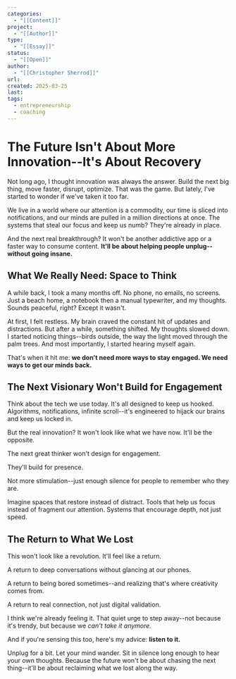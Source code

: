 ```yaml
---
categories:
  - "[[Content]]"
project:
  - "[[Author]]"
type:
  - "[[Essay]]"
status:
  - "[[Open]]"
author:
  - "[[Christopher Sherrod]]"
url: 
created: 2025-03-25
last:
tags:
  - entrepreneurship
  - coaching
---
```

# The Future Isn't About More Innovation--It's About Recovery
    
Not long ago, I thought innovation was always the answer. Build the next big thing, move faster, disrupt, optimize. That was the game. But lately, I've started to wonder if we've taken it too far.  
    
We live in a world where our attention is a commodity, our time is sliced into notifications, and our minds are pulled in a million directions at once. The systems that steal our focus and keep us numb? They're already in place.  
    
And the next real breakthrough? It won't be another addictive app or a faster way to consume content. **It'll be about helping people unplug--without going insane.**  
    
## What We Really Need: Space to Think
    
A while back, I took a many months off. No phone, no emails, no screens. Just a beach home, a notebook then a manual typewriter, and my thoughts. Sounds peaceful, right? Except it wasn't.  
    
At first, I felt restless. My brain craved the constant hit of updates and distractions. But after a while, something shifted. My thoughts slowed down. I started noticing things--birds outside, the way the light moved through the palm trees. And most importantly, I started hearing myself again.  

That's when it hit me: **we don't need more ways to stay engaged. We need ways to get our minds back.**  
    
## The Next Visionary Won't Build for Engagement
    
Think about the tech we use today. It's all designed to keep us hooked. Algorithms, notifications, infinite scroll--it's engineered to hijack our brains and keep us locked in.  
    
But the real innovation? It won't look like what we have now. It'll be the opposite.  
    
The next great thinker won't design for engagement.  
 
They'll build for presence.  

Not more stimulation--just enough silence for people to remember who they are.  
    
Imagine spaces that restore instead of distract. Tools that help us focus instead of fragment our attention. Systems that encourage depth, not just speed.  
    
## The Return to What We Lost
    
 This won't look like a revolution. It'll feel like a return.  
    
A return to deep conversations without glancing at our phones.  

A return to being bored sometimes--and realizing that's where creativity comes from.  

A return to real connection, not just digital validation.  
    
I think we're already feeling it. That quiet urge to step away--not because it's trendy, but because we *can't take it anymore.*  
    
And if you're sensing this too, here's my advice: **listen to it.**  
    
Unplug for a bit. Let your mind wander. Sit in silence long enough to hear your own thoughts. Because the future won't be about chasing the next thing--it'll be about reclaiming what we lost along the way.